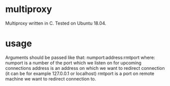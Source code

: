 # multiproxy
Multiproxy written in C. Tested on Ubuntu 18.04.
# usage
Arguments should be passed like that: numport:address:rmtport where:
numport is a number of the port which we listen on for upcoming connections
address is an address on which we want to redirect connection (it can be for example 127.0.0.1 or localhost)
rmtport is a port on remote machine we want to redirect connection to.
